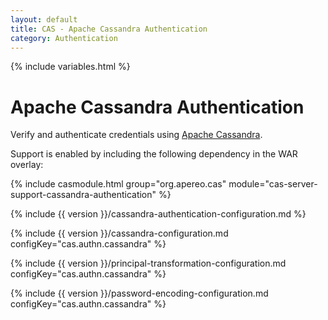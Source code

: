 ```yaml
---
layout: default
title: CAS - Apache Cassandra Authentication
category: Authentication
---
```

{% include variables.html %}


# Apache Cassandra Authentication

Verify and authenticate credentials using [Apache Cassandra](http://cassandra.apache.org/).

Support is enabled by including the following dependency in the WAR overlay:

{% include casmodule.html group="org.apereo.cas" module="cas-server-support-cassandra-authentication" %}

{% include {{ version }}/cassandra-authentication-configuration.md %}

{% include {{ version }}/cassandra-configuration.md configKey="cas.authn.cassandra" %}

{% include {{ version }}/principal-transformation-configuration.md configKey="cas.authn.cassandra" %}

{% include {{ version }}/password-encoding-configuration.md configKey="cas.authn.cassandra" %}

